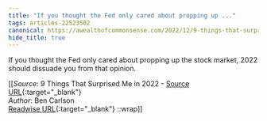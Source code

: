 ```yaml
---
title: "If you thought the Fed only cared about propping up ..."
tags: articles-22523502
canonical: https://awealthofcommonsense.com/2022/12/9-things-that-surprised-me-in-2022/
hide_title: true
---
```


If you thought the Fed only cared about propping up the stock market, 2022 should dissuade you from that opinion.


[[_Source_: 9 Things That Surprised Me in 2022 - [Source URL](https://awealthofcommonsense.com/2022/12/9-things-that-surprised-me-in-2022/){:target="_blank"}<br>
_Author_: Ben Carlson<br>
[Readwise URL](https://readwise.io/open/443053097){:target="_blank"}
::wrap]]